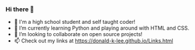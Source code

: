 ### Hi there 👋

- 🔭 I'm a high school student and self taught coder!
- 🌱 I’m currently learning Python and playing around with HTML and CSS.
- 👯 I’m looking to collaborate on open source projects!
- 📫 Check out my links at https://donald-k-lee.github.io/Links.html

